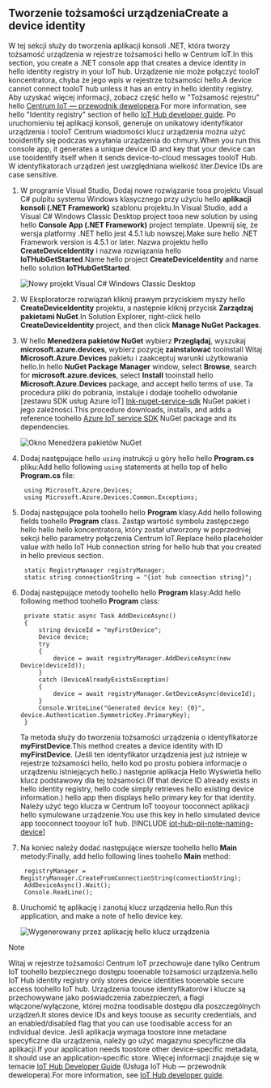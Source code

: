 ## <a name="create-a-device-identity"></a><span data-ttu-id="d2df5-101">Tworzenie tożsamości urządzenia</span><span class="sxs-lookup"><span data-stu-id="d2df5-101">Create a device identity</span></span>
<span data-ttu-id="d2df5-102">W tej sekcji służy do tworzenia aplikacji konsoli .NET, która tworzy tożsamość urządzenia w rejestrze tożsamości hello w Centrum IoT.</span><span class="sxs-lookup"><span data-stu-id="d2df5-102">In this section, you create a .NET console app that creates a device identity in hello identity registry in your IoT hub.</span></span> <span data-ttu-id="d2df5-103">Urządzenie nie może połączyć tooIoT koncentratora, chyba że jego wpis w rejestrze tożsamości hello.</span><span class="sxs-lookup"><span data-stu-id="d2df5-103">A device cannot connect tooIoT hub unless it has an entry in hello identity registry.</span></span> <span data-ttu-id="d2df5-104">Aby uzyskać więcej informacji, zobacz część hello w "Tożsamość rejestru" hello [Centrum IoT — przewodnik dewelopera][lnk-devguide-identity].</span><span class="sxs-lookup"><span data-stu-id="d2df5-104">For more information, see hello "Identity registry" section of hello [IoT Hub developer guide][lnk-devguide-identity].</span></span> <span data-ttu-id="d2df5-105">Po uruchomieniu tej aplikacji konsoli, generuje on unikatowy identyfikator urządzenia i tooIoT Centrum wiadomości klucz urządzenia można użyć tooidentify się podczas wysyłania urządzenia do chmury.</span><span class="sxs-lookup"><span data-stu-id="d2df5-105">When you run this console app, it generates a unique device ID and key that your device can use tooidentify itself when it sends device-to-cloud messages tooIoT Hub.</span></span> <span data-ttu-id="d2df5-106">W identyfikatorach urządzeń jest uwzględniana wielkość liter.</span><span class="sxs-lookup"><span data-stu-id="d2df5-106">Device IDs are case sensitive.</span></span>

1. <span data-ttu-id="d2df5-107">W programie Visual Studio, Dodaj nowe rozwiązanie tooa projektu Visual C# pulpitu systemu Windows klasycznego przy użyciu hello **aplikacji konsoli (.NET Framework)** szablonu projektu.</span><span class="sxs-lookup"><span data-stu-id="d2df5-107">In Visual Studio, add a Visual C# Windows Classic Desktop project tooa new solution by using hello **Console App (.NET Framework)** project template.</span></span> <span data-ttu-id="d2df5-108">Upewnij się, że wersja platformy .NET hello jest 4.5.1 lub nowszej.</span><span class="sxs-lookup"><span data-stu-id="d2df5-108">Make sure hello .NET Framework version is 4.5.1 or later.</span></span> <span data-ttu-id="d2df5-109">Nazwa projektu hello **CreateDeviceIdentity** i nazwa rozwiązania hello **IoTHubGetStarted**.</span><span class="sxs-lookup"><span data-stu-id="d2df5-109">Name hello project **CreateDeviceIdentity** and name hello solution **IoTHubGetStarted**.</span></span>
   
    ![Nowy projekt Visual C# Windows Classic Desktop][10]
2. <span data-ttu-id="d2df5-111">W Eksploratorze rozwiązań kliknij prawym przyciskiem myszy hello **CreateDeviceIdentity** projektu, a następnie kliknij przycisk **Zarządzaj pakietami NuGet**.</span><span class="sxs-lookup"><span data-stu-id="d2df5-111">In Solution Explorer, right-click hello **CreateDeviceIdentity** project, and then click **Manage NuGet Packages**.</span></span>
3. <span data-ttu-id="d2df5-112">W hello **Menedżera pakietów NuGet** wybierz **Przeglądaj**, wyszukaj **microsoft.azure.devices**, wybierz pozycję **zainstalować** tooinstall Witaj **Microsoft.Azure.Devices** pakietu i zaakceptuj warunki użytkowania hello.</span><span class="sxs-lookup"><span data-stu-id="d2df5-112">In hello **NuGet Package Manager** window, select **Browse**, search for **microsoft.azure.devices**, select **Install** tooinstall hello **Microsoft.Azure.Devices** package, and accept hello terms of use.</span></span> <span data-ttu-id="d2df5-113">Ta procedura pliki do pobrania, instaluje i dodaje toohello odwołanie [zestawu SDK usług Azure IoT] [ lnk-nuget-service-sdk] NuGet pakiet i jego zależności.</span><span class="sxs-lookup"><span data-stu-id="d2df5-113">This procedure downloads, installs, and adds a reference toohello [Azure IoT service SDK][lnk-nuget-service-sdk] NuGet package and its dependencies.</span></span>
   
    ![Okno Menedżera pakietów NuGet][11]
4. <span data-ttu-id="d2df5-115">Dodaj następujące hello `using` instrukcji u góry hello hello **Program.cs** pliku:</span><span class="sxs-lookup"><span data-stu-id="d2df5-115">Add hello following `using` statements at hello top of hello **Program.cs** file:</span></span>
   
        using Microsoft.Azure.Devices;
        using Microsoft.Azure.Devices.Common.Exceptions;
5. <span data-ttu-id="d2df5-116">Dodaj następujące pola toohello hello **Program** klasy.</span><span class="sxs-lookup"><span data-stu-id="d2df5-116">Add hello following fields toohello **Program** class.</span></span> <span data-ttu-id="d2df5-117">Zastąp wartość symbolu zastępczego hello hello hello koncentratora, który został utworzony w poprzedniej sekcji hello parametry połączenia Centrum IoT.</span><span class="sxs-lookup"><span data-stu-id="d2df5-117">Replace hello placeholder value with hello IoT Hub connection string for hello hub that you created in hello previous section.</span></span>
   
        static RegistryManager registryManager;
        static string connectionString = "{iot hub connection string}";
6. <span data-ttu-id="d2df5-118">Dodaj następujące metody toohello hello **Program** klasy:</span><span class="sxs-lookup"><span data-stu-id="d2df5-118">Add hello following method toohello **Program** class:</span></span>
   
        private static async Task AddDeviceAsync()
        {
            string deviceId = "myFirstDevice";
            Device device;
            try
            {
                device = await registryManager.AddDeviceAsync(new Device(deviceId));
            }
            catch (DeviceAlreadyExistsException)
            {
                device = await registryManager.GetDeviceAsync(deviceId);
            }
            Console.WriteLine("Generated device key: {0}", device.Authentication.SymmetricKey.PrimaryKey);
        }
   
    <span data-ttu-id="d2df5-119">Ta metoda służy do tworzenia tożsamości urządzenia o identyfikatorze **myFirstDevice**.</span><span class="sxs-lookup"><span data-stu-id="d2df5-119">This method creates a device identity with ID **myFirstDevice**.</span></span> <span data-ttu-id="d2df5-120">(Jeśli ten identyfikator urządzenia jest już istnieje w rejestrze tożsamości hello, hello kod po prostu pobiera informacje o urządzeniu istniejących hello.) następnie aplikacja Hello Wyświetla hello klucz podstawowy dla tej tożsamości.</span><span class="sxs-lookup"><span data-stu-id="d2df5-120">(If that device ID already exists in hello identity registry, hello code simply retrieves hello existing device information.) hello app then displays hello primary key for that identity.</span></span> <span data-ttu-id="d2df5-121">Należy użyć tego klucza w Centrum IoT tooyour tooconnect aplikacji hello symulowane urządzenie.</span><span class="sxs-lookup"><span data-stu-id="d2df5-121">You use this key in hello simulated device app tooconnect tooyour IoT hub.</span></span>
[!INCLUDE [iot-hub-pii-note-naming-device](iot-hub-pii-note-naming-device.md)]

7. <span data-ttu-id="d2df5-122">Na koniec należy dodać następujące wiersze toohello hello **Main** metody:</span><span class="sxs-lookup"><span data-stu-id="d2df5-122">Finally, add hello following lines toohello **Main** method:</span></span>
   
        registryManager = RegistryManager.CreateFromConnectionString(connectionString);
        AddDeviceAsync().Wait();
        Console.ReadLine();
8. <span data-ttu-id="d2df5-123">Uruchomić tę aplikację i zanotuj klucz urządzenia hello.</span><span class="sxs-lookup"><span data-stu-id="d2df5-123">Run this application, and make a note of hello device key.</span></span>
   
    ![Wygenerowany przez aplikację hello klucz urządzenia][12]

> [!NOTE]
> <span data-ttu-id="d2df5-125">Witaj w rejestrze tożsamości Centrum IoT przechowuje dane tylko Centrum IoT toohello bezpiecznego dostępu tooenable tożsamości urządzenia.</span><span class="sxs-lookup"><span data-stu-id="d2df5-125">hello IoT Hub identity registry only stores device identities tooenable secure access toohello IoT hub.</span></span> <span data-ttu-id="d2df5-126">Urządzenia toouse identyfikatorów i klucze są przechowywane jako poświadczenia zabezpieczeń, a flagi włączone/wyłączone, której można toodisable dostępu dla poszczególnych urządzeń.</span><span class="sxs-lookup"><span data-stu-id="d2df5-126">It stores device IDs and keys toouse as security credentials, and an enabled/disabled flag that you can use toodisable access for an individual device.</span></span> <span data-ttu-id="d2df5-127">Jeśli aplikacja wymaga toostore inne metadane specyficzne dla urządzenia, należy go użyć magazynu specyficzne dla aplikacji.</span><span class="sxs-lookup"><span data-stu-id="d2df5-127">If your application needs toostore other device-specific metadata, it should use an application-specific store.</span></span> <span data-ttu-id="d2df5-128">Więcej informacji znajduje się w temacie [IoT Hub Developer Guide][lnk-devguide-identity] (Usługa IoT Hub — przewodnik dewelopera).</span><span class="sxs-lookup"><span data-stu-id="d2df5-128">For more information, see [IoT Hub developer guide][lnk-devguide-identity].</span></span>
> 
> 

<!-- Images. -->
[10]: ./media/iot-hub-get-started-create-device-identity-csharp/create-identity-csharp1.png
[11]: ./media/iot-hub-get-started-create-device-identity-csharp/create-identity-csharp2.png
[12]: ./media/iot-hub-get-started-create-device-identity-csharp/create-identity-csharp3.png


<!-- Links -->
[lnk-devguide-identity]: ../articles/iot-hub/iot-hub-devguide-identity-registry.md
[lnk-nuget-service-sdk]: https://www.nuget.org/packages/Microsoft.Azure.Devices/

